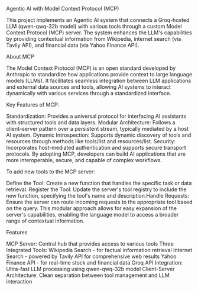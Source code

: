 Agentic AI with Model Context Protocol (MCP)

This project implements an Agentic AI system that connects a Groq-hosted LLM (qwen-qwq-32b model) with various tools through a custom Model Context Protocol (MCP) server. The system enhances the LLM's capabilities by providing contextual information from Wikipedia, internet search (via Tavily API), and financial data (via Yahoo Finance API).

About MCP

The Model Context Protocol (MCP) is an open standard developed by Anthropic to standardize how applications provide context to large language models (LLMs). It facilitates seamless integration between LLM applications and external data sources and tools, allowing AI systems to interact dynamically with various services through a standardized interface.

Key Features of MCP:

Standardization: Provides a universal protocol for interfacing AI assistants with structured tools and data layers.
Modular Architecture: Follows a client–server pattern over a persistent stream, typically mediated by a host AI system.
Dynamic Introspection: Supports dynamic discovery of tools and resources through methods like tools/list and resources/list.
Security: Incorporates host-mediated authentication and supports secure transport protocols.​ By adopting MCP, developers can build AI applications that are more interoperable, secure, and capable of complex workflows.​

To add new tools to the MCP server:​

Define the Tool: Create a new function that handles the specific task or data retrieval.​
Register the Tool: Update the server's tool registry to include the new function, specifying the tool's name and description.​
Handle Requests: Ensure the server can route incoming requests to the appropriate tool based on the query.​ This modular approach allows for easy expansion of the server's capabilities, enabling the language model to access a broader range of contextual information.

Features

MCP Server: Central hub that provides access to various tools
Three Integrated Tools:
Wikipedia Search - for factual information retrieval
Internet Search - powered by Tavily API for comprehensive web results
Yahoo Finance API - for real-time stock and financial data
Groq API Integration: Ultra-fast LLM processing using qwen-qwq-32b model
Client-Server Architecture: Clean separation between tool management and LLM interaction



